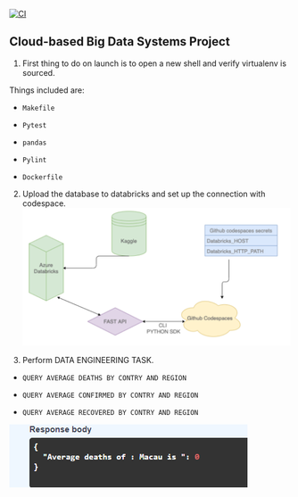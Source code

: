[![CI](https://github.com/nogibjj/python-template/actions/workflows/cicd.yml/badge.svg)](https://github.com/nogibjj/python-template/actions/workflows/cicd.yml)
## Cloud-based Big Data Systems Project

1. First thing to do on launch is to open a new shell and verify virtualenv is sourced.

Things included are:

* `Makefile`

* `Pytest`

* `pandas`

* `Pylint`

* `Dockerfile`


2. Upload the database to databricks and set up the connection with codespace.
![Figure](https://github.com/nogibjj/project3/blob/main/Screenshot%202023-03-21%20120924.png)

3. Perform DATA ENGINEERING TASK.

* `QUERY AVERAGE DEATHS BY CONTRY AND REGION`

* `QUERY AVERAGE CONFIRMED BY CONTRY AND REGION`

* `QUERY AVERAGE RECOVERED BY CONTRY AND REGION`

![Figure](https://github.com/nogibjj/project3/blob/main/Screenshot%202023-03-21%20124626.png)

